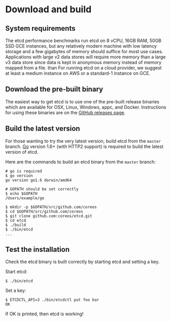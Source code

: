# Download and build

## System requirements

The etcd performance benchmarks run etcd on 8 vCPU, 16GB RAM, 50GB SSD GCE instances, but any relatively modern machine with low latency storage and a few gigabytes of memory should suffice for most use cases. Applications with large v2 data stores will require more memory than a large v3 data store since data is kept in anonymous memory instead of memory mapped from a file. than For running etcd on a cloud provider, we suggest at least a medium instance on AWS or a standard-1 instance on GCE.

## Download the pre-built binary

The easiest way to get etcd is to use one of the pre-built release binaries which are available for OSX, Linux, Windows, appc, and Docker. Instructions for using these binaries are on the [GitHub releases page][github-release].

## Build the latest version

For those wanting to try the very latest version, build etcd from the `master` branch.
[Go](https://golang.org/) version 1.6+ (with HTTP2 support) is required to build the latest version of etcd.

Here are the commands to build an etcd binary from the `master` branch:

```
# go is required
$ go version
go version go1.6 darwin/amd64

# GOPATH should be set correctly
$ echo $GOPATH
/Users/example/go

$ mkdir -p $GOPATH/src/github.com/coreos
$ cd $GOPATH/src/github.com/coreos
$ git clone github.com:coreos/etcd.git
$ cd etcd
$ ./build
$ ./bin/etcd
...
```

## Test the installation

Check the etcd binary is built correctly by starting etcd and setting a key.

Start etcd:

```
$ ./bin/etcd
```

Set a key:

```
$ ETCDCTL_API=3 ./bin/etcdctl put foo bar
OK
```

If OK is printed, then etcd is working!

[github-release]: https://github.com/coreos/etcd/releases/
[go]: https://golang.org/doc/install
